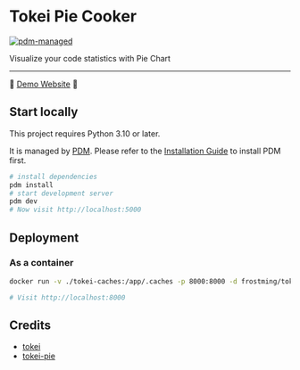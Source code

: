 # Tokei Pie Cooker

[![pdm-managed](https://img.shields.io/endpoint?url=https%3A%2F%2Fcdn.jsdelivr.net%2Fgh%2Fpdm-project%2F.github%2Fbadge.json)](https://pdm-project.org)

Visualize your code statistics with Pie Chart

---

🚀 [Demo Website](https://piechart.zeabur.app/) 🚀

## Start locally

This project requires Python 3.10 or later.

It is managed by [PDM](https://pdm-project.org/). Please refer to the [Installation Guide](https://pdm-project.org/en/latest/#installation) to install PDM first.

```bash
# install dependencies
pdm install
# start development server
pdm dev
# Now visit http://localhost:5000
```

## Deployment

### As a container

```bash
docker run -v ./tokei-caches:/app/.caches -p 8000:8000 -d frostming/tokei-pie-cooker

# Visit http://localhost:8000
```

## Credits

- [tokei](https://github.com/XAMPPRocky/tokei)
- [tokei-pie](https://github.com/laixintao/tokei-pie)
